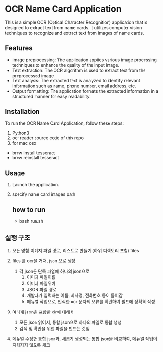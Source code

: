 # OCR Name Card Application

This is a simple OCR (Optical Character Recognition) application that is designed to extract text from name cards. It utilizes computer vision techniques to recognize and extract text from images of name cards.

## Features

- Image preprocessing: The application applies various image processing techniques to enhance the quality of the input image.
- Text extraction: The OCR algorithm is used to extract text from the preprocessed image.
- Text analysis: The extracted text is analyzed to identify relevant information such as name, phone number, email address, etc.
- Output formatting: The application formats the extracted information in a structured manner for easy readability.

## Installation

To run the OCR Name Card Application, follow these steps:

1. Python3
2. ocr reader source code of this repo 
3. for mac osx
  - brew install tesseract
  - brew reinstall tesseract
 

## Usage

1. Launch the application.
2. specify name card images path

   ## how to run
   - bash run.sh


## 실행 구조
1. 모든 명함 이미지 파일 경로, 리스트로 만들기 (하위 디렉토리 포함) files
1. files 를 ocr을 거쳐, json 으로 생성
    1. 각 json은 단독 파일에 하나의 json으로
        1. 이미지 파일이름
        2. 이미지 파일위치
        3. JSON 파일 경로
        4. 개발자가 입력하는 이름, 회사명, 전화번호 등이 들어감
        1. 메뉴얼 작업으로, 인식한 ocr 문자의 오류를 확인하여 필드에 정확히 작성


1. 여러개 json을 포함한 dir에 대해서
    1. 모든 json 읽어서, 통합 json으로 하나의 파일로 통합 생성
      1. 검색 및 확인을 위한 파일을 만드는 것임 

1. 메뉴얼 수정한 통합 json과, 새롭게 생성되는 통합 json을 비교하여, 메뉴얼 작업이 지워지지 않도록 체크 
